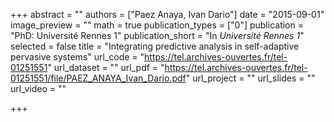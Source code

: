 +++
abstract = ""
authors = ["Paez Anaya, Ivan Dario"]
date = "2015-09-01"
image_preview = ""
math = true
publication_types = ["0"]
publication = "PhD: Université Rennes 1"
publication_short = "In *Université Rennes 1*"
selected = false
title = "Integrating predictive analysis in self-adaptive pervasive systems"
url_code = "https://tel.archives-ouvertes.fr/tel-01251551"
url_dataset = ""
url_pdf = "https://tel.archives-ouvertes.fr/tel-01251551/file/PAEZ_ANAYA_Ivan_Dario.pdf"
url_project = ""
url_slides = ""
url_video = ""

+++
